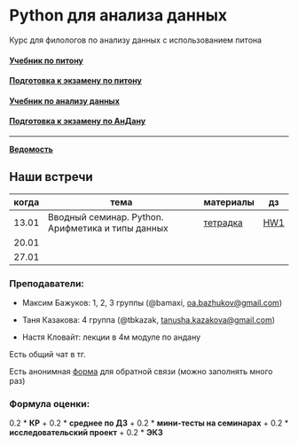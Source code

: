 # Python для анализа данных

Курс для филологов по анализу данных с использованием питона

#### [Учебник по питону](https://edu.hse.ru/course/view.php?id=133389)
#### [Подготовка к экзамену по питону](https://edu.hse.ru/course/view.php?id=134286)

#### [Учебник по анализу данных](https://edu.hse.ru/course/view.php?id=136231)
#### [Подготовка к экзамену по АнДану](https://edu.hse.ru/course/view.php?id=133864)
------------
**[Ведомость](https://docs.google.com/spreadsheets/d/1n43-kBVjc6db9WfeQ-YEvq8jrao_SZUXk9K_4uSZNcg/edit?usp=sharing)**
## Наши встречи

|когда|тема|материалы|дз|
|---|---|---|---|
|13.01|Вводный семинар. Python. Арифметика и типы данных| [тетрадка](01-intro/230113_python_intro.ipynb) |[HW1](https://github.com/tbkazakova/DataAnalysis_2023/blob/main/HW1.md)|
|20.01||||
|27.01||||

### Преподаватели:

- Максим Бажуков: 1, 2, 3 группы (@bamaxi, oa.bazhukov@gmail.com)

- Таня Казакова: 4 группа (@tbkazak, tanusha.kazakova@gmail.com)

- Настя Кловайт: лекции в 4м модуле по андану

Есть общий чат в тг.

Есть анонимная [форма](https://forms.gle/LiRDFuJ2k6pUAcAJA) для обратной связи (можно заполнять много раз)

### Формула оценки:
0.2 * **КР** + 0.2 * **среднее по ДЗ** + 0.2 * **мини-тесты на семинарах** + 0.2 * **исследовательский проект** + 0.2 * **ЭКЗ** 
